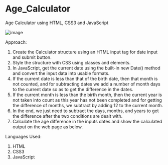 # Age_Calculator
Age Calculator using HTML, CSS3 and JavaScript

![image](https://github.com/RenuckaM/Age_Calculator/assets/147283564/b58de47b-dd86-4353-8e1f-814e8326fd68)

Approach:
1.	Create the Calculator structure using an HTML input tag for date input and submit button.
2.	Style the structure with CSS using classes and elements.
3.	In JavaScript, get the current date using the built-in new Date() method and convert the input data into usable formats.
4.	If the current date is less than that of the birth date, then that month is not counted, and for subtracting dates we add a number of month days to the current date so as to get the difference in the dates.
5.	If the current month is less than the birth month, then the current year is not taken into count as this year has not been completed and for getting the difference of months, we subtract by adding 12 to the current month.
6.	In the end, we just need to subtract the days, months, and years to get the difference after the two conditions are dealt with.
7.	Calculate the age difference in the inputs dates and show the calculated output on the web page as below.

Languages Used:
1. HTML
2. CSS3
3. JavaScript


